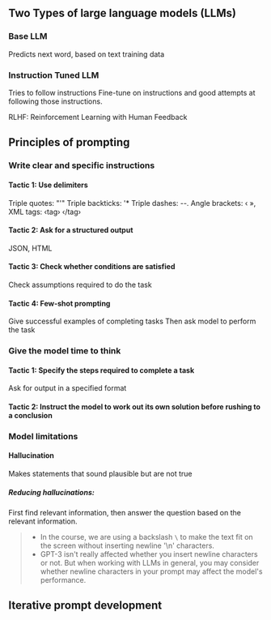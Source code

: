## Two Types of large language models (LLMs)
### Base LLM
Predicts next word, based on text training data

### Instruction Tuned LLM
Tries to follow instructions
Fine-tune on instructions and good attempts at following those instructions.

RLHF: Reinforcement Learning with Human Feedback

## Principles of prompting
### Write clear and specific instructions
#### Tactic 1: Use delimiters
Triple quotes: "'"
Triple backticks: '*
Triple dashes: --.
Angle brackets: ‹ »,
XML tags: ‹tag› ‹/tag›
#### Tactic 2: Ask for a structured output
JSON, HTML
#### Tactic 3: Check whether conditions are satisfied
Check assumptions required to do the task
#### Tactic 4: Few-shot prompting
Give successful examples of completing tasks
Then ask model to perform the task

### Give the model time to think
#### Tactic 1: Specify the steps required to complete a task
Ask for output in a specified format
#### Tactic 2: Instruct the model to work out its own solution before rushing to a conclusion

### Model limitations
#### Hallucination
Makes statements that sound plausible but are not true
##### Reducing hallucinations:
First find relevant information, then answer the question based on the relevant information.

> -   In the course, we are using a backslash `\` to make the text fit on the screen without inserting newline '\n' characters.
> - GPT-3 isn't really affected whether you insert newline characters or not. But when working with LLMs in general, you may consider whether newline characters in your prompt may affect the model's performance.

## Iterative prompt development

